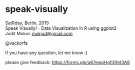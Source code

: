 # speak-visually
SatRday, Berlin, 2019  
Speak Visually! - Data Visualization in R using ggplot2  
Judit   Mokos
mokjud@gmail.com

@vackorfa

If you have any question, let me know :)

please give feedback: https://forms.gle/a87ewpHgfiGfet3A8
